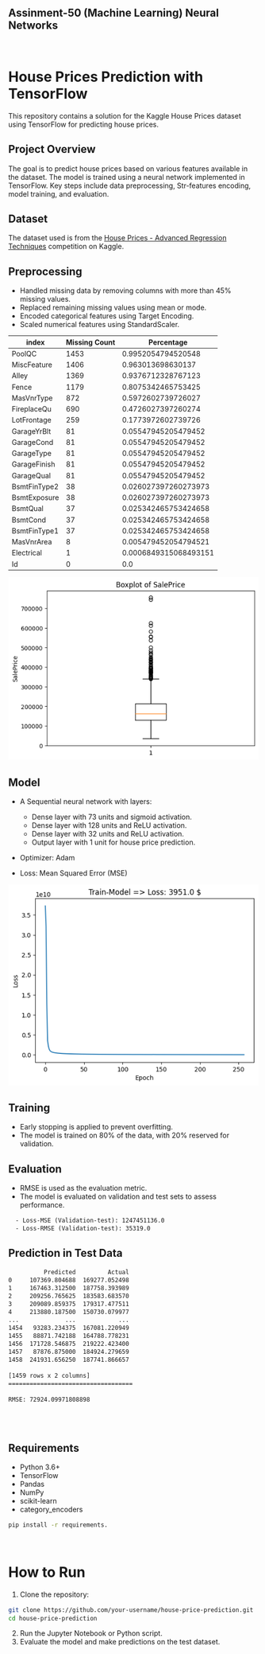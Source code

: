 ## Assinment-50 (Machine Learning) Neural Networks

<br>

# House Prices Prediction with TensorFlow

This repository contains a solution for the Kaggle House Prices dataset using TensorFlow for predicting house prices.

## Project Overview

The goal is to predict house prices based on various features available in the dataset. The model is trained using a neural network implemented in TensorFlow. Key steps include data preprocessing, Str-features encoding, model training, and evaluation.

## Dataset

The dataset used is from the [House Prices - Advanced Regression Techniques](https://www.kaggle.com/c/house-prices-advanced-regression-techniques) competition on Kaggle.

## Preprocessing

- Handled missing data by removing columns with more than 45% missing values.
- Replaced remaining missing values using mean or mode.
- Encoded categorical features using Target Encoding.
- Scaled numerical features using StandardScaler.

|index|Missing Count|Percentage|
|---|---|---|
|PoolQC|1453|0\.9952054794520548|
|MiscFeature|1406|0\.963013698630137|
|Alley|1369|0\.9376712328767123|
|Fence|1179|0\.8075342465753425|
|MasVnrType|872|0\.5972602739726027|
|FireplaceQu|690|0\.4726027397260274|
|LotFrontage|259|0\.1773972602739726|
|GarageYrBlt|81|0\.05547945205479452|
|GarageCond|81|0\.05547945205479452|
|GarageType|81|0\.05547945205479452|
|GarageFinish|81|0\.05547945205479452|
|GarageQual|81|0\.05547945205479452|
|BsmtFinType2|38|0\.026027397260273973|
|BsmtExposure|38|0\.026027397260273973|
|BsmtQual|37|0\.025342465753424658|
|BsmtCond|37|0\.025342465753424658|
|BsmtFinType1|37|0\.025342465753424658|
|MasVnrArea|8|0\.005479452054794521|
|Electrical|1|0\.0006849315068493151|
|Id|0|0\.0|

![](data/Boxplot-SalePrice.png)

## Model

- A Sequential neural network with layers:
  - Dense layer with 73 units and sigmoid activation.
  - Dense layer with 128 units and ReLU activation.
  - Dense layer with 32 units and ReLU activation.
  - Output layer with 1 unit for house price prediction.

- Optimizer: Adam
- Loss: Mean Squared Error (MSE)

![](data/housePrice-loss-chart.png)

## Training

- Early stopping is applied to prevent overfitting.
- The model is trained on 80% of the data, with 20% reserved for validation.

## Evaluation

- RMSE is used as the evaluation metric.
- The model is evaluated on validation and test sets to assess performance.

```
  - Loss-MSE (Validation-test): 1247451136.0
  - Loss-RMSE (Validation-test): 35319.0
```

## Prediction in Test Data

```
          Predicted         Actual
0     107369.804688  169277.052498
1     167463.312500  187758.393989
2     209256.765625  183583.683570
3     209089.859375  179317.477511
4     213880.187500  150730.079977
...             ...            ...
1454   93283.234375  167081.220949
1455   88871.742188  164788.778231
1456  171728.546875  219222.423400
1457   87876.875000  184924.279659
1458  241931.656250  187741.866657

[1459 rows x 2 columns]
=================================== 

RMSE: 72924.09971808898

```
<br><br>


## Requirements

- Python 3.6+
- TensorFlow
- Pandas
- NumPy
- scikit-learn
- category_encoders
```bash
pip install -r requirements.
```

<br>

# How to Run

1. Clone the repository:

```bash
git clone https://github.com/your-username/house-price-prediction.git
cd house-price-prediction
```
2. Run the Jupyter Notebook or Python script.
3. Evaluate the model and make predictions on the test dataset.


